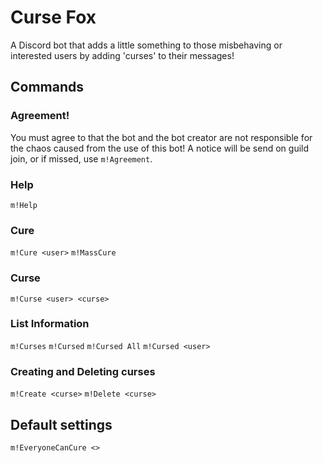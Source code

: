 # Curse Fox
A Discord bot that adds a little something to those misbehaving or interested users by adding 'curses' to their messages!

## Commands

### Agreement!
You must agree to that the bot and the bot creator are not responsible for the chaos caused from the use of this bot!
A notice will be send on guild join, or if missed, use ```m!Agreement```.

### Help
```m!Help```

### Cure
```m!Cure <user>```
```m!MassCure```

### Curse
```m!Curse <user> <curse>```

### List Information
```m!Curses```
```m!Cursed```
```m!Cursed All```
```m!Cursed <user>```

### Creating and Deleting curses
```m!Create <curse>```
```m!Delete <curse>```

## Default settings
```m!EveryoneCanCure <>```